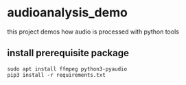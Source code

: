 # audioanalysis_demo
this project demos how audio is processed with python tools

## install prerequisite package

```shell
sudo apt install ffmpeg python3-pyaudio
pip3 install -r requirements.txt
```
